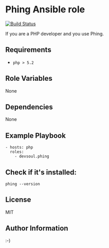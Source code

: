 Phing Ansible role
=========
[![Build Status](https://travis-ci.com/devsoul/ansible-role-phing.svg?branch=master)](https://travis-ci.com/devsoul/ansible-role-phing)

If you are a PHP developer and you use Phing.

Requirements
------------
  - `php > 5.2` 

Role Variables
--------------
None

Dependencies
------------
None

Example Playbook
----------------
    - hosts: php
      roles:
        - devsoul.phing

Check if it's installed:
------
    phing --version

License
-------
MIT

Author Information
------------------

:-)
